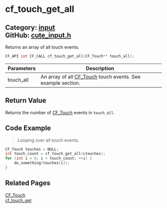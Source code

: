 [](../header.md ':include')

# cf_touch_get_all

Category: [input](/api_reference?id=input)  
GitHub: [cute_input.h](https://github.com/RandyGaul/cute_framework/blob/master/include/cute_input.h)  
---

Returns an array of all touch events.

```cpp
CF_API int CF_CALL cf_touch_get_all(CF_Touch** touch_all);
```

Parameters | Description
--- | ---
touch_all | An array of all [CF_Touch](/input/cf_touch.md) touch events. See example section.

## Return Value

Returns the number of [CF_Touch](/input/cf_touch.md) events in `touch_all`.

## Code Example

> Looping over all touch events.

```cpp
CF_Touch touches = NULL;
int touch_count = cf_touch_get_all(&touches);
for (int i = 0; i < touch_count; ++i) {
    do_something(touches[i]);
}
```

## Related Pages

[CF_Touch](/input/cf_touch.md)  
[cf_touch_get](/input/cf_touch_get.md)  
